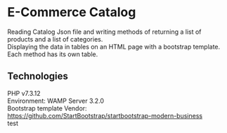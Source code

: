 # E-Commerce Catalog
Reading Catalog Json file and writing methods of returning a list of products and a list of categories.  
Displaying the data in tables on an HTML page with a bootstrap template.  
Each method has its own table.  
## Technologies
PHP v7.3.12  
Environment: WAMP Server 3.2.0  
Bootstrap template Vendor: https://github.com/StartBootstrap/startbootstrap-modern-business  
test